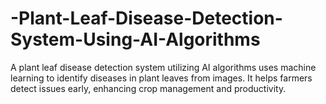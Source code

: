# -Plant-Leaf-Disease-Detection-System-Using-AI-Algorithms
A plant leaf disease detection system utilizing AI algorithms uses machine learning to identify diseases in plant leaves from images. It helps farmers detect issues early, enhancing crop management and productivity.
